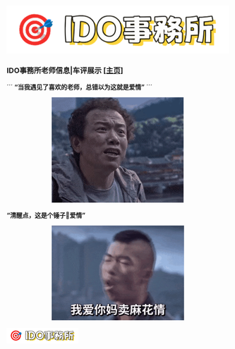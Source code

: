 ![logo](img/logo.png)

### __IDO事務所老师信息|车评展示 [[主页]](https://idosws.github.io/)__     


´´´
__“当我遇见了喜欢的老师，总错以为这就是爱情”__
´´´
<div align="center">
  <img src="img/zheshiaiqing.gif" alt="爱情" width="300">
</div>




__“清醒点，这是个锤子🔨爱情”__
<div align="center">
  <img src="img/ainimamaipi.gif" alt="爱锤子" width="300">
</div>





![logo](img/logo-small.png)

